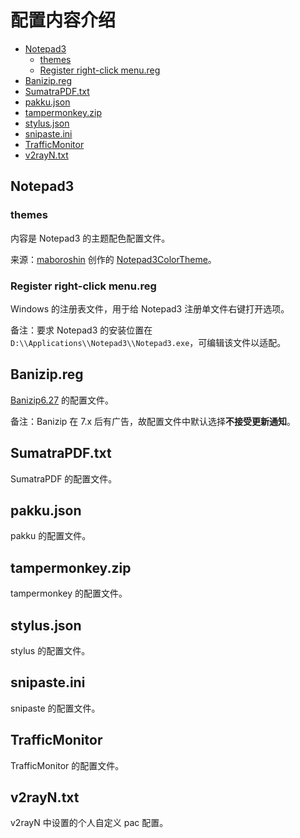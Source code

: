 # 配置内容介绍

- [Notepad3](#notepad3)
  - [themes](#themes)
  - [Register right-click menu.reg](#register-right-click-menureg)
- [Banizip.reg](#banizipreg)
- [SumatraPDF.txt](#sumatrapdftxt)
- [pakku.json](#pakkujson)
- [tampermonkey.zip](#tampermonkeyzip)
- [stylus.json](#stylusjson)
- [snipaste.ini](#snipasteini)
- [TrafficMonitor](#trafficmonitor)
- [v2rayN.txt](#v2rayntxt)

## Notepad3

### themes

内容是 Notepad3 的主题配色配置文件。

来源：[maboroshin](https://github.com/maboroshin) 创作的 [Notepad3ColorTheme](https://github.com/maboroshin/Notepad3ColorTheme)。

### Register right-click menu.reg

Windows 的注册表文件，用于给 Notepad3 注册单文件右键打开选项。

备注：要求 Notepad3 的安装位置在 `D:\\Applications\\Notepad3\\Notepad3.exe`，可编辑该文件以适配。

## Banizip.reg

[Banizip6.27](https://www.bandisoft.com/bandizip/old/6/) 的配置文件。

备注：Banizip 在 7.x 后有广告，故配置文件中默认选择**不接受更新通知**。

## SumatraPDF.txt

SumatraPDF 的配置文件。

## pakku.json

pakku 的配置文件。

## tampermonkey.zip

tampermonkey 的配置文件。

## stylus.json

stylus 的配置文件。

## snipaste.ini

snipaste 的配置文件。

## TrafficMonitor

TrafficMonitor 的配置文件。

## v2rayN.txt

v2rayN 中设置的个人自定义 pac 配置。
